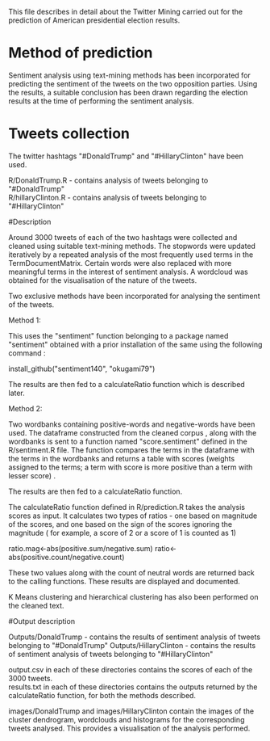 This file describes in detail about the Twitter Mining carried out for the prediction of American presidential election results.

# Method of prediction

Sentiment analysis using text-mining methods has been incorporated for predicting the sentiment of the tweets on the 
two opposition parties. Using the results, a suitable conclusion has been drawn regarding the election results at the time of 
performing the sentiment analysis.

# Tweets collection
The twitter hashtags "#DonaldTrump" and "#HillaryClinton" have been used.

R/DonaldTrump.R    - contains analysis of tweets belonging to "#DonaldTrump"  
R/hillaryClinton.R - contains analysis of tweets belonging to "#HillaryClinton"  

#Description 

Around 3000 tweets of each of the two hashtags were collected and cleaned using suitable text-mining methods. The stopwords were updated
iteratively by a repeated analysis of the most frequently used terms in the TermDocumentMatrix. Certain words were also replaced with
more meaningful terms in the interest of sentiment analysis. A wordcloud was obtained for the visualisation of the nature of the tweets.

Two exclusive methods have been incorporated for analysing the sentiment of the tweets.

Method 1:

This uses the "sentiment" function belonging to a package named "sentiment" obtained with a prior installation of the same using
the following command : 

install_github("sentiment140", "okugami79")

The results are then fed to a calculateRatio function which is described later.

Method 2:

Two wordbanks containing positive-words and negative-words have been used. The dataframe constructed from the cleaned corpus , along with
the wordbanks is sent to a function named "score.sentiment" defined in the R/sentiment.R file.
The function compares the terms in the dataframe with the terms in the wordbanks and returns a table with scores (weights assigned to
the terms; a term with score is more positive than a term with lesser score) .

The results are then fed to a calculateRatio function. 

The calculateRatio function defined in R/prediction.R takes the analysis scores as input.
It calculates two types of ratios - one based on magnitude of the scores, and 
                                    one based on the sign of the scores ignoring the magnitude 
                                    ( for example, a score of 2 or a score of 1 is counted as 1)

ratio.mag<-abs(positive.sum/negative.sum)
ratio<-abs(positive.count/negative.count)

These two values along with the count of neutral words are returned back to the calling functions.
These results are displayed and documented.

K Means clustering and hierarchical clustering has also been performed on the cleaned text.

#Output description

Outputs/DonaldTrump - contains the results of sentiment analysis of tweets belonging to "#DonaldTrump"
Outputs/HillaryClinton - contains the results of sentiment analysis of tweets belonging to "#HillaryClinton"

output.csv in each of these directories contains the scores of each of the 3000 tweets.  
results.txt in each of these directories contains the outputs returned by the calculateRatio function, for both the methods described. 

images/DonaldTrump and images/HillaryClinton contain the images of the cluster dendrogram, wordclouds and histograms for the
corresponding tweets analysed. This provides a visualisation of the analysis performed. 




